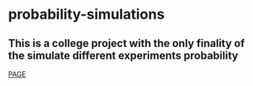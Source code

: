 # probability-simulations

## This is a college project with the only finality of the simulate different experiments probability

[PAGE](https://probability-simulations.web.app/pages/dashboard)
